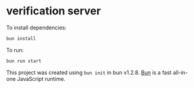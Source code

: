 # verification server

To install dependencies:

```bash
bun install
```

To run:

```bash
bun run start
```

This project was created using `bun init` in bun v1.2.8. [Bun](https://bun.sh) is a fast all-in-one JavaScript runtime.
